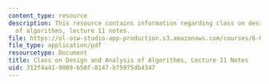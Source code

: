 ```yaml
---
content_type: resource
description: This resource contains information regarding class on design and analysis
  of algorithms, lecture 11 notes.
file: https://ol-ocw-studio-app-production.s3.amazonaws.com/courses/6-046j-design-and-analysis-of-algorithms-spring-2015/312f4a419009b58f8147b75975db4347_MIT6_046JS15_lec11.pdf
file_type: application/pdf
resourcetype: Document
title: Class on Design and Analysis of Algorithms, Lecture 11 Notes
uid: 312f4a41-9009-b58f-8147-b75975db4347
---
```


